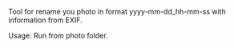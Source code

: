Tool for rename you photo in format yyyy-mm-dd_hh-mm-ss with information from EXIF.

Usage: Run from photo folder.
